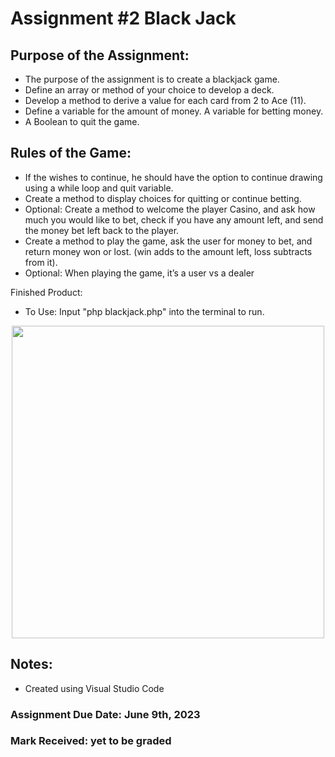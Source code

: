 # Assignment #2 Black Jack

## Purpose of the Assignment: 
- The purpose of the assignment is to create a blackjack game.
- Define an array or method of your choice to develop a deck.
- Develop a method to derive a value for each card from 2 to Ace (11).
- Define a variable for the amount of money. A variable for betting money.
- A Boolean to quit the game.

## Rules of the Game:
- If the wishes to continue, he should have the option to continue drawing using a while loop and quit variable.
- Create a method to display choices for quitting or continue betting.
- Optional: Create a method to welcome the player Casino, and ask how much you would like to bet, check if you have any amount left, and send the money bet left back to the player.
- Create a method to play the game, ask the user for money to bet, and return money won or lost. (win adds to the amount left, loss subtracts from it).
- Optional: When playing the game, it’s a user vs a dealer

Finished Product: 
- To Use: Input "php blackjack.php" into the terminal to run.

<p align="center">
<img width="500" src="https://github.com/matthewantonis-georgiancollege/PHP_COMP1006/assets/122380719/3d800f1f-a1fb-418b-940d-dde73ca7a1fd">
<p/>

## Notes: 
- Created using Visual Studio Code

### Assignment Due Date: June 9th, 2023
### Mark Received: yet to be graded
